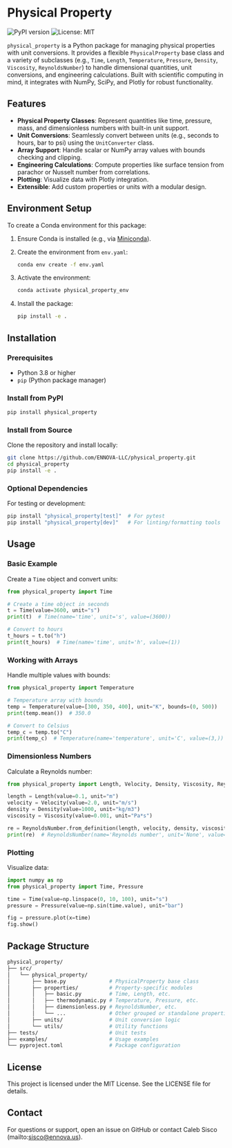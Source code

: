 # Physical Property

![PyPI version](https://badge.fury.io/py/physical-properties.svg)
![License: MIT](https://img.shields.io/badge/License-MIT-yellow.svg)

`physical_property` is a Python package for managing physical properties with unit conversions. It provides a flexible `PhysicalProperty` base class and a variety of subclasses (e.g., `Time`, `Length`, `Temperature`, `Pressure`, `Density`, `Viscosity`, `ReynoldsNumber`) to handle dimensional quantities, unit conversions, and engineering calculations. Built with scientific computing in mind, it integrates with NumPy, SciPy, and Plotly for robust functionality.

## Features

- **Physical Property Classes**: Represent quantities like time, pressure, mass, and dimensionless numbers with built-in unit support.
- **Unit Conversions**: Seamlessly convert between units (e.g., seconds to hours, bar to psi) using the `UnitConverter` class.
- **Array Support**: Handle scalar or NumPy array values with bounds checking and clipping.
- **Engineering Calculations**: Compute properties like surface tension from parachor or Nusselt number from correlations.
- **Plotting**: Visualize data with Plotly integration.
- **Extensible**: Add custom properties or units with a modular design.

## Environment Setup

To create a Conda environment for this package:

1. Ensure Conda is installed (e.g., via [Miniconda](https://docs.conda.io/en/latest/miniconda.html)).
2. Create the environment from `env.yaml`:

   ```bash
   conda env create -f env.yaml
   ```
3. Activate the environment:

   ```bash
   conda activate physical_property_env
   ```
4. Install the package:

   ```bash
   pip install -e .
   ```

## Installation

### Prerequisites

- Python 3.8 or higher
- `pip` (Python package manager)

### Install from PyPI

```bash
pip install physical_property
```

### Install from Source

Clone the repository and install locally:

```bash
git clone https://github.com/ENNOVA-LLC/physical_property.git
cd physical_property
pip install -e .
```

### Optional Dependencies

For testing or development:

```bash
pip install "physical_property[test]"  # For pytest
pip install "physical_property[dev]"   # For linting/formatting tools
```

## Usage

### Basic Example

Create a `Time` object and convert units:

```python
from physical_property import Time

# Create a time object in seconds
t = Time(value=3600, unit="s")
print(t)  # Time(name='time', unit='s', value=(3600))

# Convert to hours
t_hours = t.to("h")
print(t_hours)  # Time(name='time', unit='h', value=(1))
```

### Working with Arrays

Handle multiple values with bounds:

```python
from physical_property import Temperature

# Temperature array with bounds
temp = Temperature(value=[300, 350, 400], unit="K", bounds=(0, 500))
print(temp.mean())  # 350.0

# Convert to Celsius
temp_c = temp.to("C")
print(temp_c)  # Temperature(name='temperature', unit='C', value=(3,))
```

### Dimensionless Numbers

Calculate a Reynolds number:

```python
from physical_property import Length, Velocity, Density, Viscosity, ReynoldsNumber

length = Length(value=0.1, unit="m")
velocity = Velocity(value=2.0, unit="m/s")
density = Density(value=1000, unit="kg/m3")
viscosity = Viscosity(value=0.001, unit="Pa*s")

re = ReynoldsNumber.from_definition(length, velocity, density, viscosity)
print(re)  # ReynoldsNumber(name='Reynolds number', unit='None', value=(1,))
```

### Plotting

Visualize data:

```python
import numpy as np
from physical_property import Time, Pressure

time = Time(value=np.linspace(0, 10, 100), unit="s")
pressure = Pressure(value=np.sin(time.value), unit="bar")

fig = pressure.plot(x=time)
fig.show()
```

## Package Structure

```bash
physical_property/
├── src/
│   └── physical_property/
│       ├── base.py              # PhysicalProperty base class
│       ├── properties/          # Property-specific modules
│       │   ├── basic.py         # Time, Length, etc.
│       │   ├── thermodynamic.py # Temperature, Pressure, etc.
│       │   ├── dimensionless.py # ReynoldsNumber, etc.
│       │   └── ...              # Other grouped or standalone properties
│       ├── units/               # Unit conversion logic
│       └── utils/               # Utility functions
├── tests/                       # Unit tests
├── examples/                    # Usage examples
└── pyproject.toml               # Package configuration
```

## License

This project is licensed under the MIT License. See the LICENSE file for details.

## Contact

For questions or support, open an issue on GitHub or contact Caleb Sisco (mailto:sisco@ennova.us).
